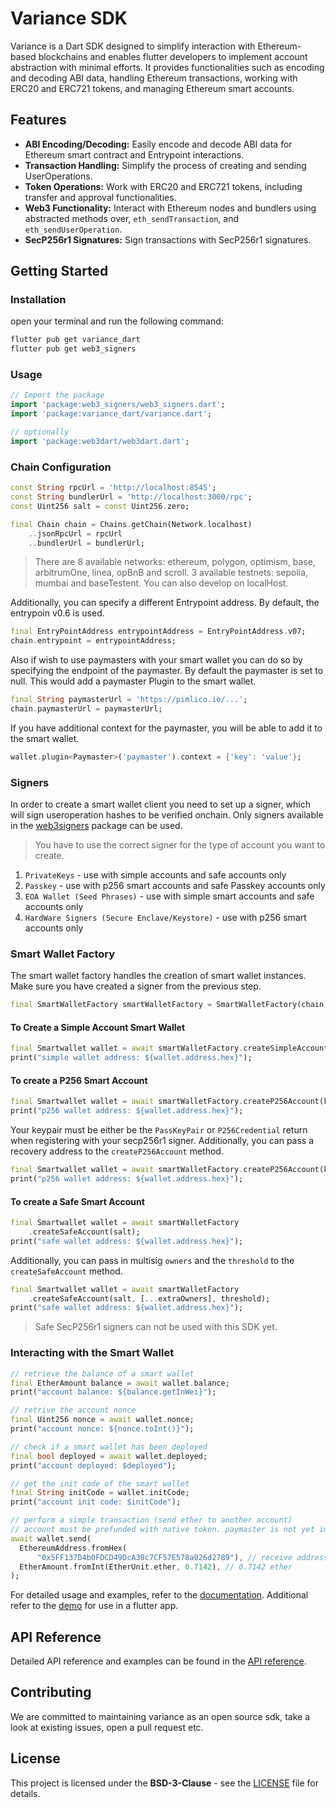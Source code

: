 # Variance SDK

Variance is a Dart SDK designed to simplify interaction with Ethereum-based blockchains and enables flutter developers to implement account abstraction with minimal efforts. It provides functionalities such as encoding and decoding ABI data, handling Ethereum transactions, working with ERC20 and ERC721 tokens, and managing Ethereum smart accounts.

## Features

- **ABI Encoding/Decoding:** Easily encode and decode ABI data for Ethereum smart contract and Entrypoint interactions.
- **Transaction Handling:** Simplify the process of creating and sending UserOperations.
- **Token Operations:** Work with ERC20 and ERC721 tokens, including transfer and approval functionalities.
- **Web3 Functionality:** Interact with Ethereum nodes and bundlers using abstracted methods over, `eth_sendTransaction`, and `eth_sendUserOperation`.
- **SecP256r1 Signatures:** Sign transactions with SecP256r1 signatures.

## Getting Started

### Installation

open your terminal and run the following command:

```sh
flutter pub get variance_dart
flutter pub get web3_signers
```

### Usage

```dart
// Import the package
import 'package:web3_signers/web3_signers.dart';
import 'package:variance_dart/variance.dart';

// optionally
import 'package:web3dart/web3dart.dart';
```

### Chain Configuration

```dart
const String rpcUrl = 'http://localhost:8545';
const String bundlerUrl = 'http://localhost:3000/rpc';
const Uint256 salt = const Uint256.zero;

final Chain chain = Chains.getChain(Network.localhost)
    ..jsonRpcUrl = rpcUrl
    ..bundlerUrl = bundlerUrl;
```

> There are 8 available networks: ethereum, polygon, optimism, base, arbitrumOne, linea, opBnB and scroll. 3 available testnets: sepolia, mumbai and baseTestent. You can also develop on localHost.

Additionally, you can specify a different Entrypoint address. By default, the entrypoin v0.6 is used.

```dart
final EntryPointAddress entrypointAddress = EntryPointAddress.v07;
chain.entrypoint = entrypointAddress;
```

Also if wish to use paymasters with your smart wallet you can do so by specifying the endpoint of the paymaster. By default the paymaster is set to null. This would add a paymaster Plugin to the smart wallet.

```dart
final String paymasterUrl = 'https://pimlico.io/...';
chain.paymasterUrl = paymasterUrl;
```

If you have additional context for the paymaster, you will be able to add it to the smart wallet.

```dart
wallet.plugin<Paymaster>('paymaster').context = {'key': 'value'};
```

### Signers

In order to create a smart wallet client you need to set up a signer, which will sign useroperation hashes to be verified onchain. Only signers available in the [web3signers](https://pub.dev/packages/web3_signers) package can be used.

> You have to use the correct signer for the type of account you want to create.

1. `PrivateKeys` - use with simple accounts and safe accounts only
2. `Passkey` - use with p256 smart accounts and safe Passkey accounts only
3. `EOA Wallet (Seed Phrases)` - use with simple smart accounts and safe accounts only
4. `HardWare Signers (Secure Enclave/Keystore)` - use with p256 smart accounts only

### Smart Wallet Factory

The smart wallet factory handles the creation of smart wallet instances. Make sure you have created a signer from the previous step.

```dart
final SmartWalletFactory smartWalletFactory = SmartWalletFactory(chain, signer);
```

#### To Create a Simple Account Smart Wallet

```dart
final Smartwallet wallet = await smartWalletFactory.createSimpleAccount(salt);
print("simple wallet address: ${wallet.address.hex}");
```

#### To create a P256 Smart Account

```dart
final Smartwallet wallet = await smartWalletFactory.createP256Account(keypair, salt);
print("p256 wallet address: ${wallet.address.hex}");
```

Your keypair must be either be the `PassKeyPair` or `P256Credential` return when registering with your secp256r1 signer.
Additionally, you can pass a recovery address to the `createP256Account` method.

```dart
final Smartwallet wallet = await smartWalletFactory.createP256Account(keypair, salt, recoveryAddress);
print("p256 wallet address: ${wallet.address.hex}");
```

#### To create a Safe Smart Account

```dart
final Smartwallet wallet = await smartWalletFactory
    .createSafeAccount(salt);
print("safe wallet address: ${wallet.address.hex}");
```

Additionally, you can pass in multisig `owners` and the `threshold` to the `createSafeAccount` method.

```dart
final Smartwallet wallet = await smartWalletFactory
    .createSafeAccount(salt, [...extraOwners], threshold);
print("safe wallet address: ${wallet.address.hex}");
```

> Safe SecP256r1 signers can not be used with this SDK yet.

### Interacting with the Smart Wallet

```dart
// retrieve the balance of a smart wallet
final EtherAmount balance = await wallet.balance;
print("account balance: ${balance.getInWei}");

// retrive the account nonce
final Uint256 nonce = await wallet.nonce;
print("account nonce: ${nonce.toInt()}");

// check if a smart wallet has been deployed
final bool deployed = await wallet.deployed;
print("account deployed: $deployed");

// get the init code of the smart wallet
final String initCode = wallet.initCode;
print("account init code: $initCode");

// perform a simple transaction (send ether to another account)
// account must be prefunded with native token. paymaster is not yet implemented
await wallet.send(
  EthereumAddress.fromHex(
      "0x5FF137D4b0FDCD49DcA30c7CF57E578a026d2789"), // receive address
  EtherAmount.fromInt(EtherUnit.ether, 0.7142), // 0.7142 ether
);
```

For detailed usage and examples, refer to the [documentation](https://docs.variance.space). Additional refer to the [demo](https://github.com/vaariance/variancedemo) for use in a flutter app.

## API Reference

Detailed API reference and examples can be found in the [API reference](https://pub.dev/documentation/variance_dart/latest/variance/variance-library.html).

## Contributing

We are committed to maintaining variance as an open source sdk, take a look at existing issues, open a pull request etc.

## License

This project is licensed under the **BSD-3-Clause** - see the [LICENSE](./LICENSE) file for details.
